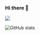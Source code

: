 ### Hi there 👋



![](https://visitor-badge.laobi.icu/badge?page_id=agentnuclear.agentnuclear)


![GitHub stats](https://github-readme-stats.vercel.app/api?username=agentnuclear&show_icons=true&theme=tokyonight)


<!--
**agentnuclear/agentnuclear** is a ✨ _special_ ✨ repository because its `README.md` (this file) appears on your GitHub profile.

Here are some ideas to get you started:

- 🔭 I’m currently working on ...
- 🌱 I’m currently learning ...
- 👯 I’m looking to collaborate on ...
- 🤔 I’m looking for help with ...
- 💬 Ask me about ...
- 📫 How to reach me: ...
- 😄 Pronouns: ...
- ⚡ Fun fact: ...
-->
